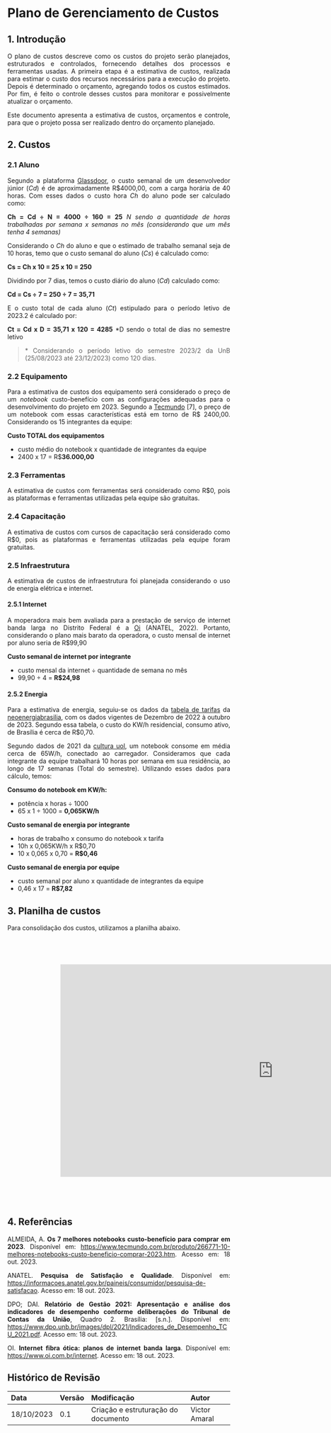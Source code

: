 # Plano de Gerenciamento de Custos
<style>body {text-align: justify}</style>

## 1. Introdução 
O plano de custos descreve como os custos do projeto serão planejados, estruturados e controlados, fornecendo detalhes dos processos e ferramentas usadas. A primeira etapa é a estimativa de custos, realizada para estimar o custo dos recursos necessários para a execução do projeto. Depois é determinado o orçamento, agregando todos os custos estimados. Por fim, é feito o controle desses custos para monitorar e possivelmente atualizar o orçamento.

Este documento apresenta a estimativa de custos, orçamentos e controle, para que o projeto possa ser realizado dentro do orçamento planejado.

## 2. Custos
### 2.1 Aluno
Segundo a plataforma [Glassdoor](https://www.glassdoor.com.br/Salários/desenvolvedor-júnior-salário-SRCH_KO0,20.htm), o custo semanal de um desenvolvedor júnior (_Cd_) é de aproximadamente R$4000,00, com a carga horária de 40 horas. Com esses dados o custo hora _Ch_ do aluno pode ser calculado como:

**Ch = Cd ÷ N = 4000 ÷ 160 = 25**
*N sendo a quantidade de horas trabalhadas por semana x semanas no mês (considerando que um mês tenha 4 semanas)*

Considerando o _Ch_ do aluno e que o estimado de trabalho semanal seja de 10 horas, temo que o custo semanal do aluno (_Cs_) é calculado como:

**Cs = Ch x 10 = 25 x 10 = 250**

Dividindo por 7 dias, temos o custo diário do aluno (_Cd_) calculado como:

**Cd = Cs ÷ 7 = 250 ÷ 7 = 35,71**

E o custo total de cada aluno (_Ct_) estipulado para o período letivo de 2023.2 é calculado por:

**Ct = Cd x D = 35,71 x 120 = 4285**
*D sendo o total de dias no semestre letivo

> \* Considerando o período letivo do semestre 2023/2 da UnB (25/08/2023 até 23/12/2023) como 120 dias.  

### 2.2 Equipamento
Para a estimativa de custos dos equipamento será considerado o preço de um _notebook_ custo-benefício com as configurações adequadas para o desenvolvimento do projeto em 2023. Segundo a [Tecmundo](https://www.tecmundo.com.br/produto/266771-10-melhores-notebooks-custo-beneficio-comprar-2023.htm) [7], o preço de um notebook com essas características está em torno de R$ 2400,00. Considerando os 15 integrantes da equipe:

**Custo TOTAL dos equipamentos**
* custo médio do notebook x quantidade de integrantes da equipe
* 2400 x 17 = R$**36.000,00**

### 2.3 Ferramentas
A estimativa de custos com ferramentas será considerado como R$0, pois as plataformas e ferramentas utilizadas pela equipe são gratuitas.

### 2.4 Capacitação
A estimativa de custos com cursos de capacitação será considerado como R$0, pois as plataformas e ferramentas utilizadas pela equipe foram gratuitas.


### 2.5 Infraestrutura
A estimativa de custos de infraestrutura foi planejada considerando o uso de energia elétrica e internet.

#### 2.5.1 Internet
A moperadora mais bem avaliada para a prestação de serviço de internet banda larga no Distrito Federal é a [Oi](https://www.oi.com.br/internet) (ANATEL, 2022). Portanto, considerando o plano mais barato da operadora, o custo mensal de internet por aluno seria de R$99,90

**Custo semanal de internet por integrante**
* custo mensal da internet ÷ quantidade de semana no mês
* 99,90 ÷ 4 = **R$24,98**

#### 2.5.2 Energia
Para a estimativa de energia, seguiu-se os dados da [tabela de tarifas](https://www.neoenergiabrasilia.com.br/residencial-e-rural/Documents/tafiras%20vigentes/01_nbsb_tarifas_energia_eletrica_grupoB_nov_2022_reh3134.pdf) da [neoenergiabrasilia](https://www.neoenergiabrasilia.com.br/Paginas/default.aspx), com os dados vigentes de Dezembro de 2022 à outubro de 2023. Segundo essa tabela, o custo do KW/h residencial, consumo ativo, de Brasília é cerca de R$0,70.

Segundo dados de 2021 da [cultura uol](https://cultura.uol.com.br/noticias/26097_6-maneiras-de-economizar-na-conta-de-luz-do-home-office.html), um notebook consome em média cerca de 65W/h, conectado ao carregador. Consideramos que cada integrante da equipe trabalhará 10 horas por semana em sua residência, ao longo de 17 semanas (Total do semestre). Utilizando esses dados para cálculo, temos:

**Consumo do notebook em KW/h:**
* potência x horas ÷ 1000  
* 65 x 1 ÷ 1000 = **0,065KW/h**

**Custo semanal de energia por integrante**

* horas de trabalho x consumo do notebook x tarifa
* 10h x 0,065KW/h x R$0,70
* 10 x 0,065 x 0,70 = **R$0,46**

**Custo semanal de energia por equipe**
* custo semanal por aluno x quantidade de integrantes da equipe
* 0,46 x 17 = **R$7,82**


## 3. Planilha de custos
Para consolidação dos custos, utilizamos a planilha abaixo.

<iframe width="1200" height="600" style="-webkit-transform:scale(0.8);-moz-transform-scale(0.8);" frameborder="0" scrolling="yes" src="https://docs.google.com/spreadsheets/d/1NGDqhFQa5XDPp-3fmC6r5sc7z3ChM2rYw2H5mmErnWk/edit?usp=sharing"></iframe>

## 4. Referências
ALMEIDA, A. **Os 7 melhores notebooks custo-benefício para comprar em 2023**. Disponível em: <https://www.tecmundo.com.br/produto/266771-10-melhores-notebooks-custo-beneficio-comprar-2023.htm>. Acesso em: 18 out. 2023. 

ANATEL. **Pesquisa de Satisfação e Qualidade**. Disponível em: <https://informacoes.anatel.gov.br/paineis/consumidor/pesquisa-de-satisfacao>. Acesso em: 18 out. 2023.

DPO; DAI. **Relatório de Gestão 2021: Apresentação e análise dos indicadores de desempenho conforme deliberações do Tribunal de Contas da União**, Quadro 2. Brasília: [s.n.]. Disponível em: <https://www.dpo.unb.br/images/dpl/2021/Indicadores_de_Desempenho_TCU_2021.pdf>. Acesso em: 18 out. 2023.

OI. **Internet fibra ótica: planos de internet banda larga**. Disponível em: <https://www.oi.com.br/internet>. Acesso em: 18 out. 2023.

## Histórico de Revisão
| Data       | Versão | Modificação | Autor |
| :--------- | :----- | :---------- | :---- |
| 18/10/2023 | 0.1    | Criação e estruturação do documento | Victor Amaral |